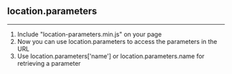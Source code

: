 ## location.parameters
---

1. Include "location-parameters.min.js" on your page
2. Now you can use location.parameters to access the parameters in the URL
3. Use location.parameters['name'] or location.parameters.name for retrieving a parameter
